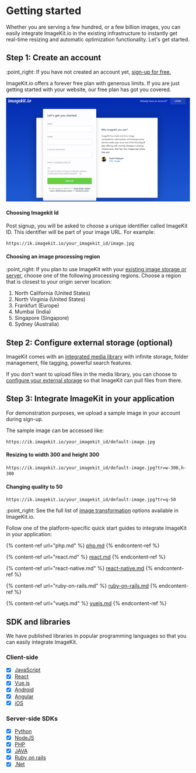 # Getting started

Whether you are serving a few hundred, or a few billion images, you can easily integrate ImageKit.io in the existing infrastructure to instantly get real-time resizing and automatic optimization functionality. Let's get started.

## Step 1: Create an account

:point\_right: If you have not created an account yet, [sign-up for free.](https://imagekit.io/registration?planType=free)

ImageKit.io offers a forever free plan with generous limits. If you are just getting started with your website, our free plan has got you covered.

![Sign-up for ImageKit.io](<../../.gitbook/assets/Screenshot 2020-09-25 at 3.30.23 PM.png>)

#### Choosing Imagekit Id

Post signup, you will be asked to choose a unique identifier called ImageKit ID. This identifier will be part of your image URL. For example:

```
https://ik.imagekit.io/your_imagekit_id/image.jpg
```

#### Choosing an image processing region

:point\_right: If you plan to use ImageKit with your [existing image storage or server](../../integration/configure-origin/), choose one of the following processing regions. Choose a region that is closest to your origin server location:

1. North California (United States)
2. North Virginia (United States)
3. Frankfurt (Europe)
4. Mumbai (India)
5. Singapore (Singapore)
6. Sydney (Australia)

## Step 2: Configure external storage (optional)

ImageKit comes with an [integrated media library](../../media-library/overview/) with infinite storage, folder management, file tagging,  powerful search features.&#x20;

If you don't want to upload files in the media library, you can choose to [configure your external storage](../../integration/configure-origin/) so that ImageKit can pull files from there.

## Step 3: Integrate ImageKit in your application

For demonstration purposes, we upload a sample image in your account during sign-up.

The sample image can be accessed like:

```
https://ik.imagekit.io/your_imagekit_id/default-image.jpg
```

#### Resizing to width 300 and height 300

```
https://ik.imagekit.io/your_imagekit_id/default-image.jpg?tr=w-300,h-300
```

#### Changing quality to 50

```
https://ik.imagekit.io/your_imagekit_id/default-image.jpg?tr=q-50
```

:point\_right: See the full list of [image transformation](../../features/image-transformations/) options available in ImageKit.io.

Follow one of the platform-specific quick start guides to integrate ImageKit in your application:

{% content-ref url="php.md" %}
[php.md](php.md)
{% endcontent-ref %}

{% content-ref url="react.md" %}
[react.md](react.md)
{% endcontent-ref %}

{% content-ref url="react-native.md" %}
[react-native.md](react-native.md)
{% endcontent-ref %}

{% content-ref url="ruby-on-rails.md" %}
[ruby-on-rails.md](ruby-on-rails.md)
{% endcontent-ref %}

{% content-ref url="vuejs.md" %}
[vuejs.md](vuejs.md)
{% endcontent-ref %}

## SDK and libraries

We have published libraries in popular programming languages so that you can easily integrate ImageKit.

### Client-side

* [x] [JavaScript](https://github.com/imagekit-developer/imagekit-javascript)
* [x] [React](https://github.com/imagekit-developer/imagekit-react)
* [x] [Vue.js](https://github.com/imagekit-developer/imagekit-vuejs)
* [x] [Android](https://github.com/imagekit-developer/imagekit-android)
* [x] [Angular](https://github.com/imagekit-developer/imagekit-angular)
* [x] [iOS](https://github.com/imagekit-developer/imagekit-ios)

### Server-side SDKs

* [x] [Python](https://github.com/imagekit-developer/imagekit-python)
* [x] [NodeJS](https://www.npmjs.com/package/imagekit)
* [x] [PHP](https://github.com/imagekit-developer/imagekit-php)
* [x] [JAVA](https://github.com/imagekit-developer/imagekit-java)
* [x] [Ruby on rails](https://github.com/imagekit-developer/imagekit-ruby)
* [x] [.Net](https://github.com/imagekit-developer/imagekit-dotnet)
